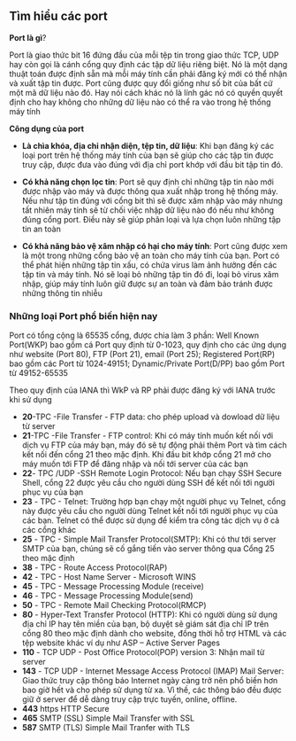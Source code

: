 ## Tìm hiểu các port
**Port là gì**?

Port là giao thức bit 16 đứng đầu của mỗi tệp tin trong giao thức TCP, UDP hay còn gọi là cánh cổng quy định các tập dữ liệu riêng biệt. Nó là một dạng thuật toán được định sẵn mà mỗi máy tính cần phải đăng ký mới có thể nhận và xuất tập tin được. Port cũng được quy đổi giống như số bit của bất cứ một mã dữ liệu nào đó. Hay nói cách khác nó là lính gác nó có quyền quyết định cho hay không cho những dữ liệu nào có thể ra vào trong hệ thống máy tính

**Công dụng của port**

 * **Là chìa khóa, địa chỉ nhận diện, tệp tin, dữ liệu**: Khi bạn đăng ký các loại port trên hệ thống máy tính của bạn sẽ giúp cho các tập tin được truy cập, được đưa vào đúng với địa chỉ port khớp với đầu bit tập tin đó. 

 * **Có khả năng chọn lọc tin**: Port sẽ quy định chỉ những tập tin nào mới được nhập vào máy và được thông qua xuất nhập trong hệ thống máy. Nếu như tập tin đúng với cổng bit thì sẽ được xâm nhập vào máy nhưng tất nhiên máy tính sẽ từ chối việc nhập dữ liệu nào đó nếu như không đúng cổng port. Điều này sẽ giúp phân loại và lựa chọn luôn những tập tin an toàn

 * **Có khả năng bảo vệ xâm nhập có hại cho máy tính**: Port cũng được xem là một trong những cổng bảo vệ an toàn cho máy tính của bạn. Port có thể phát hiện những tập tin xấu, có chứa virus làm ảnh hưởng đến các tập tin và máy tính. Nó sẽ loại bỏ những tập tin đó đi, loại bỏ virus xâm nhập, giúp máy tính luôn giữ được sự an toàn và đảm bảo tránh được những thông tin nhiễu

### Những loại Port phổ biến hiện nay
Port có tổng cộng là 65535 cổng, được chia làm 3 phần: Well Known Port(WKP) bao gồm cá Port quy định từ 0-1023, quy định cho các ứng dụng như website (Port 80), FTP (Port 21), email (Port 25); Registered Port(RP) bao gồm các Port từ 1024-49151; Dynamic/Private Port(D/PP) bao gồm Port từ 49152-65535

Theo quy định của IANA thì WkP và RP phải được đăng ký với IANA trước khi sử dụng

 * **20**-TPC -File Transfer - FTP data: cho phép upload và dowload dữ liệu từ server
 * **21**-TPC -File Transfer - FTP control: Khi có máy tính muốn kết nối với dịch vụ FTP của máy bạn, máy đó sẽ tự động phải thêm Port và tìm cách kết nối đến cổng 21 theo mặc định. Khi đầu bit khớp cổng 21 mở cho máy muốn tới FTP để đăng nhập và nối tới server của các bạn
 * **22**- TPC /UDP -SSH Remote Login Protocol: Nếu bạn chạy SSH Secure Shell, cổng 22 được yêu cầu cho người dùng SSH để kết nối tới người phục vụ của bạn
 * **23** - TPC - Telnet: Trường hợp bạn chạy một người phục vụ Telnet, cổng này được yêu cầu cho người dùng Telnet kết nối tới người phục vụ của các bạn. Telnet có thể được sử dụng để kiểm tra công tác dịch vụ ở cả các cổng khác
 * **25** - TPC - Simple Mail Transfer Protocol(SMTP): Khi có thư tới server SMTP của bạn, chúng sẽ cố gắng tiến vào server thông qua Cổng 25 theo mặc định
 * **38** - TPC - Route Access Protocol(RAP)
 * **42** - TPC - Host Name Server - Microsoft WINS
 * **45** - TPC - Message Processing Module (receive)
 * **46** - TPC - Message Processing Module(send)
 * **50** - TPC - Remote Mail Checking Protocol(RMCP)
 * **80** - Hyper-Text Transfer Protocol (HTTP):  Khi có người dùng sử dụng địa chỉ IP hay tên miền của bạn, bộ duyệt sẽ giám sát địa chỉ IP trên cổng 80 theo mặc định dành cho website, đồng thời hỗ trợ HTML và các tệp website khác ví dụ như ASP – Active Server Pages
 * **110** - TCP UDP - Post Office Protocol(POP) version 3: Nhận mail từ server
 * **143** - TCP UDP - Internet Message Access Protocol (IMAP) Mail Server: Giao thức truy cập thông báo Internet ngày càng trở nên phổ biến hơn bao giờ hết và cho phép sử dụng từ xa. Vì thế, các thông báo đều được giữ ở server để dễ dàng truy cập trực tuyến, online, offline.
 * **443** https HTTP Secure
 * **465** SMTP (SSL) Simple Mail Transfer with SSL
 * **587** SMTP (TLS) Simple Mail Tranfer with TLS